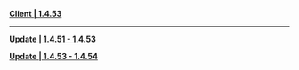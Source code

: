 **[Client | 1.4.53](https://d3ln624mszu7ty.cloudfront.net/client_app/beta_pc/20210327_0690d6381b6edc9d/GenshinImpact_beta_1.4.53.zip)**

-----

**[Update | 1.4.51 - 1.4.53](https://d3ln624mszu7ty.cloudfront.net/client_app/beta_update/hk4e_global/6/zh-cn_1.4.51_1.4.53_diff_YRUhs24H.zip)**

**[Update | 1.4.53 - 1.4.54](https://d3ln624mszu7ty.cloudfront.net/client_app/beta_update/hk4e_global/6/game_1.4.53_1.4.54_diff_hSgCyQi0.zip)**
